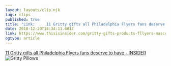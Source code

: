 ```yaml
---
layout: layouts/clip.njk 
tags: clips 
published: true 
title: "Link:     11 Gritty gifts all Philadelphia Flyers fans deserve to have - INSIDER" 
date: 2018-12-20T18:34:11.681Z 
link: https://www.thisisinsider.com/gritty-gifts-products-fllyers-mascot-2018-12#a-threatening-travel-mug-to-remind-anyone-on-the-train-that-gritty-is-watching-them-11 
ogtype: article 
---
```

[     11 Gritty gifts all Philadelphia Flyers fans deserve to have - INSIDER ]( https://www.thisisinsider.com/gritty-gifts-products-fllyers-mascot-2018-12#a-threatening-travel-mug-to-remind-anyone-on-the-train-that-gritty-is-watching-them-11 ) 
![Gritty Pillows](https://amp.thisisinsider.com/images/5c1a6d2701c0ea2feb628784-1136-852.jpg)

